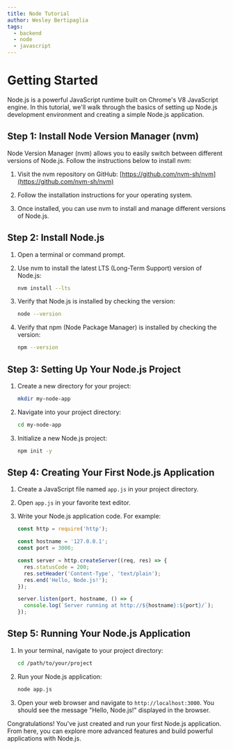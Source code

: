 ```yaml
---
title: Node Tutorial
author: Wesley Bertipaglia
tags:
  - backend
  - node
  - javascript
---
```

# Getting Started

Node.js is a powerful JavaScript runtime built on Chrome's V8 JavaScript engine. In this tutorial, we'll walk through the basics of setting up Node.js development environment and creating a simple Node.js application.

## Step 1: Install Node Version Manager (nvm)

Node Version Manager (nvm) allows you to easily switch between different versions of Node.js. Follow the instructions below to install nvm:

1. Visit the nvm repository on GitHub: [https://github.com/nvm-sh/nvm](https://github.com/nvm-sh/nvm)

2. Follow the installation instructions for your operating system.

3. Once installed, you can use nvm to install and manage different versions of Node.js.

## Step 2: Install Node.js

1. Open a terminal or command prompt.

2. Use nvm to install the latest LTS (Long-Term Support) version of Node.js:

    ```bash
    nvm install --lts
    ```

3. Verify that Node.js is installed by checking the version:

    ```bash
    node --version
    ```

4. Verify that npm (Node Package Manager) is installed by checking the version:

    ```bash
    npm --version
    ```

## Step 3: Setting Up Your Node.js Project

1. Create a new directory for your project:

    ```bash
    mkdir my-node-app
    ```

2. Navigate into your project directory:

    ```bash
    cd my-node-app
    ```

3. Initialize a new Node.js project:

    ```bash
    npm init -y
    ```

## Step 4: Creating Your First Node.js Application

1. Create a JavaScript file named `app.js` in your project directory.

2. Open `app.js` in your favorite text editor.

3. Write your Node.js application code. For example:

    ```javascript
    const http = require('http');

    const hostname = '127.0.0.1';
    const port = 3000;

    const server = http.createServer((req, res) => {
      res.statusCode = 200;
      res.setHeader('Content-Type', 'text/plain');
      res.end('Hello, Node.js!');
    });

    server.listen(port, hostname, () => {
      console.log(`Server running at http://${hostname}:${port}/`);
    });
    ```

## Step 5: Running Your Node.js Application

1. In your terminal, navigate to your project directory:

    ```bash
    cd /path/to/your/project
    ```

2. Run your Node.js application:

    ```bash
    node app.js
    ```

3. Open your web browser and navigate to `http://localhost:3000`. You should see the message "Hello, Node.js!" displayed in the browser.

Congratulations! You've just created and run your first Node.js application. From here, you can explore more advanced features and build powerful applications with Node.js.
